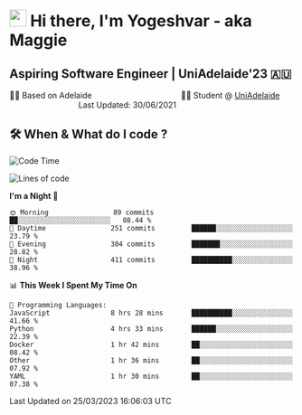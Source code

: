 <h1><img src="https://emojis.slackmojis.com/emojis/images/1531849430/4246/blob-sunglasses.gif?1531849430" width="30"/> Hi there, I'm Yogeshvar - aka Maggie</h1>

## Aspiring Software Engineer | UniAdelaide'23 🇦🇺  
🏂🏻  Based on Adelaide &nbsp;&nbsp;&nbsp;&nbsp;&nbsp;&nbsp;&nbsp;&nbsp;&nbsp;&nbsp;&nbsp;&nbsp;&nbsp;&nbsp;&nbsp;&nbsp;&nbsp;&nbsp;&nbsp;&nbsp;&nbsp;&nbsp;&nbsp;&nbsp;&nbsp;&nbsp;&nbsp;&nbsp;&nbsp;&nbsp;&nbsp;&nbsp;&nbsp;&nbsp;&nbsp;&nbsp;&nbsp;&nbsp;&nbsp;👨‍💻 Student @ [UniAdelaide](https://www.adelaide.edu.au)   &nbsp;&nbsp;&nbsp;&nbsp;&nbsp;&nbsp;&nbsp;&nbsp;&nbsp;&nbsp;&nbsp;&nbsp;&nbsp;&nbsp;&nbsp;&nbsp;&nbsp;&nbsp;&nbsp;&nbsp;&nbsp;&nbsp;&nbsp;&nbsp;&nbsp;&nbsp;&nbsp;&nbsp;&nbsp;&nbsp;&nbsp;Last Updated: 30/06/2021

## 🛠 When & What do I code ?  

<!--START_SECTION:waka-->
![Code Time](http://img.shields.io/badge/Code%20Time-2%2C034%20hrs%2022%20mins-blue)

![Lines of code](https://img.shields.io/badge/From%20Hello%20World%20I%27ve%20Written-3.8%20million%20lines%20of%20code-blue)

**I'm a Night 🦉** 

```text
🌞 Morning                89 commits          ██░░░░░░░░░░░░░░░░░░░░░░░   08.44 % 
🌆 Daytime                251 commits         ██████░░░░░░░░░░░░░░░░░░░   23.79 % 
🌃 Evening                304 commits         ███████░░░░░░░░░░░░░░░░░░   28.82 % 
🌙 Night                  411 commits         ██████████░░░░░░░░░░░░░░░   38.96 % 
```


📊 **This Week I Spent My Time On** 

```text
💬 Programming Languages: 
JavaScript               8 hrs 28 mins       ██████████░░░░░░░░░░░░░░░   41.66 % 
Python                   4 hrs 33 mins       ██████░░░░░░░░░░░░░░░░░░░   22.39 % 
Docker                   1 hr 42 mins        ██░░░░░░░░░░░░░░░░░░░░░░░   08.42 % 
Other                    1 hr 36 mins        ██░░░░░░░░░░░░░░░░░░░░░░░   07.92 % 
YAML                     1 hr 30 mins        ██░░░░░░░░░░░░░░░░░░░░░░░   07.38 % 
```


 Last Updated on 25/03/2023 16:06:03 UTC
<!--END_SECTION:waka-->
